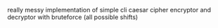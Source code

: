 really messy implementation of simple cli caesar cipher encryptor and decryptor with bruteforce (all possible shifts)
